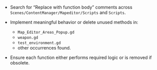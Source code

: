 * Search for “Replace with function body” comments across `Scenes/ContentManager/Mapeditor/Scripts` and `Scripts`.
* Implement meaningful behavior or delete unused methods in:

  * `Map_Editor_Areas_Popup.gd`
  * `weapon.gd`
  * `test_environment.gd`
  * other occurrences found.
* Ensure each function either performs required logic or is removed if obsolete.

